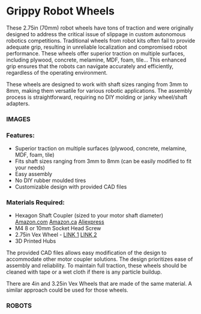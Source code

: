 # Grippy Robot Wheels

These 2.75in (70mm) robot wheels have tons of traction and were originally designed to address the critical issue of slippage in custom autonomous robotics competitions. Traditional wheels from robot kits often fail to provide adequate grip, resulting in unreliable localization and compromised robot performance. These wheels offer superior traction on multiple surfaces, including plywood, concrete, melamine, MDF, foam, tile... This enhanced grip ensures that the robots can navigate accurately and efficiently, regardless of the operating environment.

These wheels are designed to work with shaft sizes ranging from 3mm to 8mm, making them versatile for various robotic applications. The assembly process is straightforward, requiring no DIY molding or janky wheel/shaft adapters.

### IMAGES






### Features:
- Superior traction on multiple surfaces (plywood, concrete, melamine, MDF, foam, tile)
- Fits shaft sizes ranging from 3mm to 8mm (can be easily modified to fit your needs)
- Easy assembly
- No DIY rubber moulded tires
- Customizable design with provided CAD files

### Materials Required:
- Hexagon Shaft Coupler (sized to your motor shaft diameter) [Amazon.com](https://www.amazon.com/dp/B08M3Z2N8B/ref=twister_B0BJ761RTF?_encoding=UTF8&th=1) [Amazon.ca](https://www.amazon.ca/dp/B0C1RF54NK?psc=1&ref_=cm_sw_r_cp_ud_ct_CGVAKF5ZHA1SDVXGGYRQ_1) [Aliexpress](https://www.aliexpress.us/item/3256803692298456.html?spm=a2g0o.productlist.main.3.2a86M6gRM6gRnO&algo_pvid=6a4c4ab4-d9ae-45cf-875a-f4c7af25aa9b&algo_exp_id=6a4c4ab4-d9ae-45cf-875a-f4c7af25aa9b-1&pdp_npi=4%40dis%21USD%211.48%211.48%21%21%211.48%211.48%21%402101e06117170263347084107ef767%2112000027374377197%21sea%21US%21804450681%21&curPageLogUid=BxEmpR5vk5i3&utparam-url=scene%3Asearch%7Cquery_from%3A)
- M4 8 or 10mm Socket Head Screw
- 2.75in Vex Wheel - [LINK 1](https://www.idesignsol.com/0275-Wheel-4-pack-276-1496?search=wheels&category_id=0&sub_category=true) [LINK 2](https://goprior.com/?product=2-75-wheel-4-pack)
- 3D Printed Hubs

The provided CAD files allows easy modification of the design to accommodate other motor coupler solutions. The design prioritizes ease of assembly and reliability. To maintain full traction, these wheels should be cleaned with tape or a wet cloth if there is any particle buildup.

There are 4in and 3.25in Vex Wheels that are made of the same material. A similar approach could be used for those wheels.

### ROBOTS
